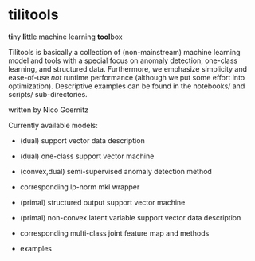 tilitools
=========
**ti**ny **li**ttle machine learning **tool**box


Tilitools is basically a collection of (non-mainstream) machine learning model and tools 
with a special focus on anomaly detection, one-class learning, and structured data. 
Furthermore, we emphasize simplicity and ease-of-use *not* runtime performance 
(although we put some effort into optimization). Descriptive examples can be 
found in the notebooks/ and scripts/ sub-directories. 

written by Nico Goernitz

Currently available models:
- (dual) support vector data description
- (dual) one-class support vector machine
- (convex,dual) semi-supervised anomaly detection method
- corresponding lp-norm mkl wrapper
- (primal) structured output support vector machine
- (primal) non-convex latent variable support vector data description

- corresponding multi-class joint feature map and methods
- examples

